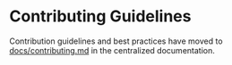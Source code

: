 # Contributing Guidelines

Contribution guidelines and best practices have moved to [docs/contributing.md](docs/contributing.md) in the centralized documentation.
